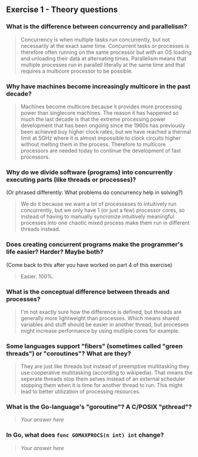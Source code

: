 Exercise 1 - Theory questions
-----------------------------
 
 ### What is the difference between concurrency and parallelism?
 > Concurrency is when multiple tasks run concurrently, but not necessarily at the exact same time. Concurrent tasks or processes is therefore often running on the same processor but with an OS loading and unloading their data at alternating times. Parallelism means that multiple processes run in parallell literally at the same time and that requires a multicore processor to be possible.
 
 ### Why have machines become increasingly multicore in the past decade?
 > Machines become multicore because it provides more processing power than singlecore machines. The reason it has happened so much the last decade is that the extreme processing power development that has been ongoing since the 1960s has previously been achieved buy higher clock rates, but we have reached a thermal limit at 5GHz where it is almost impossible to clock circuits higher without melting them in the process. Therefore to multicore processors are needed today to continue the development of fast processors.
 
 ### Why do we divide software (programs) into concurrently executing parts (like threads or processes)?
 (Or phrased differently: What problems do concurrency help in solving?)
 > We do it because we want a lot of processeses to intuitively run concurrently, but we only have 1 (or just a few) processor cores, so instead of having to manually syncronize intuitively meaningful processes into one chaotic mixed process make them run in different threads instead.
 
 ### Does creating concurrent programs make the programmer's life easier? Harder? Maybe both?
 (Come back to this after you have worked on part 4 of this exercise)
 > Easier. 100%.
 
 ### What is the conceptual difference between threads and processes?
 > I'm not exactly sure how the difference is defined, but threads are generally more lightweight than processes. Which means shared variables and stuff should be easier in another thread, but processes might increase performance by using mutliple cores for example.
 
 ### Some languages support "fibers" (sometimes called "green threads") or "coroutines"? What are they?
 > They are just like threads but instead of preemptive multitasking they use cooperative multitasking (according to wikipedia). That means the seperate threads stop them selves instead of an external scheduler stopping them when it is time for another thread to run. This might lead to better utilization of processing resources.
 
 ### What is the Go-language's "goroutine"? A C/POSIX "pthread"?
 > *Your answer here*
 
 ### In Go, what does `func GOMAXPROCS(n int) int` change? 
 > *Your answer here*



 
 
 
 
